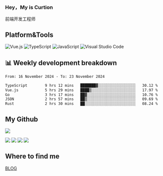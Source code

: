 ### Hey，My is Curtion
前端开发工程师
## Platform&Tools

![Vue.js](https://img.shields.io/badge/-Vue.js-4FC08D?style=flat-square&logo=Vue.js&logoColor=white)
![TypeScript](https://img.shields.io/badge/-TypeScript-007ACC?style=flat-square&logo=typescript&logoColor=white)
![JavaScript](https://img.shields.io/badge/-JavaScript-F7DF1E?style=flat-square&logo=javascript&logoColor=black)
![Visual Studio Code](https://img.shields.io/badge/-VSCode-007ACC?style=flat-square&logo=Visual-Studio-Code&logoColor=white)

## 📊 Weekly development breakdown

<!--START_SECTION:waka-->

```txt
From: 16 November 2024 - To: 23 November 2024

TypeScript        9 hrs 12 mins   ███████▓░░░░░░░░░░░░░░░░░   30.12 %
Vue.js            5 hrs 29 mins   ████▒░░░░░░░░░░░░░░░░░░░░   17.97 %
Go                3 hrs 17 mins   ██▓░░░░░░░░░░░░░░░░░░░░░░   10.76 %
JSON              2 hrs 57 mins   ██▒░░░░░░░░░░░░░░░░░░░░░░   09.69 %
Rust              2 hrs 30 mins   ██░░░░░░░░░░░░░░░░░░░░░░░   08.24 %
```

<!--END_SECTION:waka-->

## My Github

![](http://github-profile-summary-cards.vercel.app/api/cards/profile-details?username=curtion&theme=nord_bright)

![](http://github-profile-summary-cards.vercel.app/api/cards/stats?username=curtion&theme=nord_bright)
![](http://github-profile-summary-cards.vercel.app/api/cards/productive-time?username=curtion&theme=nord_bright&utcOffset=8)
![](http://github-profile-summary-cards.vercel.app/api/cards/repos-per-language?username=curtion&theme=nord_bright)
![](http://github-profile-summary-cards.vercel.app/api/cards/most-commit-language?username=curtion&theme=nord_bright)

## Where to find me

[BLOG](https://blog.3gxk.net)
